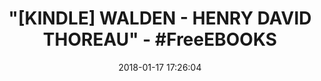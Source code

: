 ---
title: '"[KINDLE] WALDEN - HENRY DAVID THOREAU" - #FreeEBOOKS'
name: Walden (AmazonClassics Edition)
date: '2018-01-17 17:26:04'
buy_now: >-
  https://www.amazon.com/Walden-AmazonClassics-Henry-David-Thoreau-ebook/dp/B073QLBBYZ?SubscriptionId=AKIAIA5RBQIWQVTCUEUQ&tag=coldcutdeals-20&linkCode=xm2&camp=2025&creative=165953&creativeASIN=B073QLBBYZ
description_markdown: |-
  Walden (AmazonClassics Edition)

   
tweet_id_str: '953679829450264577'
price: ''
you_save: ''
asin: B073QLBBYZ
image: 'https://images-na.ssl-images-amazon.com/images/I/41P%2BRi0sGFL.jpg'

---